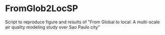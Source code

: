 # FromGlob2LocSP
Script to reproduce figure and results of "From Global to local: A multi-scale air quality modeling study over Sao Paulo city"
